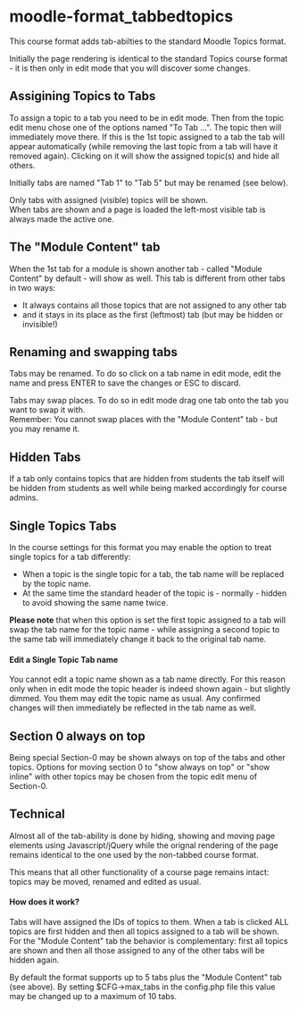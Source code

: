 # moodle-format_tabbedtopics
This course format adds tab-abilties to the standard Moodle Topics format.

Initially the page rendering is identical to the standard Topics course format - it is then only in edit mode that you will discover some changes.

Assigining Topics to Tabs
-------------------------
To assign a topic to a tab you need to be in edit mode. Then from the topic edit menu chose one of the options named "To Tab ...". The topic then will immediately move there.
If this is the 1st topic assigned to a tab the tab will appear automatically (while removing the last topic from a tab will have it removed again). Clicking on it will show the assigned topic(s) and hide all others.

Initially tabs are named "Tab 1" to "Tab 5" but may be renamed (see below).

Only tabs with assigned (visible) topics will be shown.<br>
When tabs are shown and a page is loaded the left-most visible tab is always made the active one.

The "Module Content" tab
------------------------
When the 1st tab for a module is shown another tab - called "Module Content" by default - will show as well. This tab is different from other tabs in two ways: 
- It always contains all those topics that are not assigned to any other tab 
- and it stays in its place as the first (leftmost) tab (but may be hidden or invisible!)

Renaming and swapping tabs
------------------------
Tabs may be renamed. To do so click on a tab name in edit mode, edit the name and press ENTER to save the changes or ESC to discard.

Tabs may swap places. To do so in edit mode drag one tab onto the tab you want to swap it with.<br>
Remember: You cannot swap places with the "Module Content" tab - but you may rename it.
  
Hidden Tabs
-----------
If a tab only contains topics that are hidden from students the tab itself will be hidden from students as well while being marked accordingly for course admins.

Single Topics Tabs
------------------
In the course settings for this format you may enable the option to treat single topics for a tab differently:
- When a topic is the single topic for a tab, the tab name will be replaced by the topic name.
- At the same time the standard header of the topic is - normally - hidden to avoid showing the same name twice.

<b>Please note</b> that when this option is set the first topic assigned to a tab will swap the tab name for the topic name - while assigning a second topic to the same tab will immediately change it back to the original tab name.
<h4>Edit a Single Topic Tab name</h4>
You cannot edit a topic name shown as a tab name directly. For this reason only when in edit mode the topic header is indeed shown again - but slightly dimmed. You them may edit the topic name as usual. Any confirmed changes will then immediately be reflected in the tab name as well.

Section 0 always on top
---------
Being special Section-0 may be shown always on top of the tabs and other topics. Options for moving section 0 to "show always on top" or "show inline" with other topics may be chosen from the topic edit menu of Section-0.

Technical
---------
Almost all of the tab-ability is done by hiding, showing and moving page elements using Javascript/jQuery while the orignal rendering of the page remains identical to the one used by the non-tabbed course format.

This means that all other functionality of a course page remains intact: topics may be moved, renamed and edited as usual.
<h4>How does it work? </h4>
Tabs will have assigned the IDs of topics to them. When a tab is clicked ALL topics are first hidden and then all topics assigned to a tab will be shown.
For the "Module Content" tab the behavior is complementary: first all topics are shown and then all those assigned to any of the other tabs will be hidden again.

By default the format supports up to 5 tabs plus the "Module Content" tab (see above).
By setting $CFG->max_tabs in the config.php file this value may be changed up to a maximum of 10 tabs.

